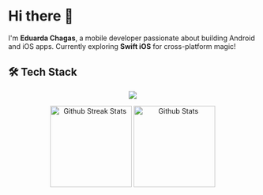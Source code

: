 # Hi there 👋

I'm **Eduarda Chagas**, a mobile developer passionate about building Android and iOS apps. Currently exploring **Swift iOS** for cross-platform magic!


## 🛠️ Tech Stack
<p align="center">
  <img src="https://skillicons.dev/icons?i=androidstudio,kotlin,java,swift,flutter,git,github,figma" />
</p>

<p align="center">
  <img src="https://github-readme-streak-stats.herokuapp.com/?user=EduardaAChagas&theme=radical" alt="Github Streak Stats" height="165"/>
  <img src="https://github-readme-stats.vercel.app/api?username=EduardaAChagas&show_icons=true&theme=radical" alt="Github Stats" height="165"/>
</p>
